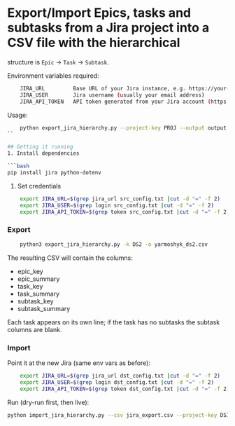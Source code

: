 # Export/Import Epics, tasks and subtasks from a Jira project into a CSV file with the hierarchical
structure is `Epic` → `Task` → `Subtask`.

Environment variables required:
```bash
    JIRA_URL         Base URL of your Jira instance, e.g. https://your-domain.atlassian.net
    JIRA_USER        Jira username (usually your email address)
    JIRA_API_TOKEN   API token generated from your Jira account (https://id.atlassian.com/manage-profile/security/api-tokens)
```

Usage:
```bash
    python export_jira_hierarchy.py --project-key PROJ --output output.csv
``

## Getting it running
1. Install dependencies

```bash
pip install jira python-dotenv
```

1. Set credentials
```bash
    export JIRA_URL=$(grep jira_url src_config.txt |cut -d "=" -f 2)
    export JIRA_USER=$(grep login src_config.txt |cut -d "=" -f 2)
    export JIRA_API_TOKEN=$(grep token src_config.txt |cut -d "=" -f 2)
```
### Export
```bash
    python3 export_jira_hierarchy.py -k DS2 -o yarmoshyk_ds2.csv
```

The resulting CSV will contain the columns:
* epic_key
* epic_summary
* task_key
* task_summary
* subtask_key
* subtask_summary

Each task appears on its own line; if the task has no subtasks the subtask columns are blank.

### Import
Point it at the new Jira (same env vars as before):

```bash
    export JIRA_URL=$(grep jira_url dst_config.txt |cut -d "=" -f 2)
    export JIRA_USER=$(grep login dst_config.txt |cut -d "=" -f 2)
    export JIRA_API_TOKEN=$(grep token dst_config.txt |cut -d "=" -f 2)
```

Run (dry-run first, then live):
```bash
python import_jira_hierarchy.py --csv jira_export.csv --project-key DSIT --epic-name-field epicname_12345
```